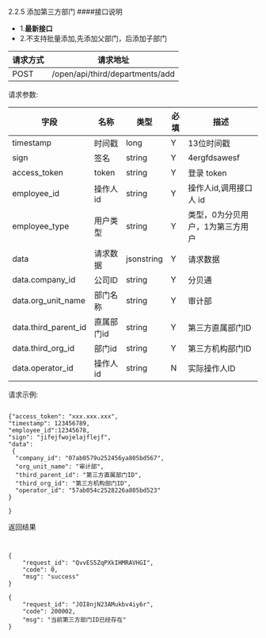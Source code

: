 2.2.5 添加第三方部门
####接口说明
- 1.**最新接口**
- 2.不支持批量添加,先添加父部门，后添加子部门


请求方式|请求地址
----|---
POST|/open/api/third/departments/add


请求参数:

字段|名称|类型|必填|描述
-----|-----|----|----|----
timestamp|时间戳 |long |Y|13位时间戳
sign|签名 |string |Y|4ergfdsawesf
access\_token|token | string |Y|登录 token
employee\_id| 操作人id|string |Y|操作人id,调用接口人 id
employee\_type| 用户类型|string|Y|类型，0为分贝用户，1为第三方用户
data |请求数据| jsonstring |Y|请求数据
data.company\_id|公司ID|string|Y|分贝通
data.org\_unit\_name|部门名称|string |Y|审计部
data.third\_parent\_id|直属部门id| string |Y|第三方直属部门ID
data.third\_org\_id|部门id| string |Y|第三方机构部门ID
data.operator_id|操作人id| string |N|实际操作人ID






 
 请求示例:
 
 ```
{"access_token": "xxx.xxx.xxx","timestamp": 123456789,"employee_id":12345678,"sign": "jifejfwojelajflejf","data": {
  "company_id": "07ab0579u252456ya805bd567",
  "org_unit_name": "审计部",
  "third_parent_id": "第三方直属部门ID",
  "third_org_id": "第三方机构部门ID",
  "operator_id": "57ab054c2528226a805bd523"
}

}
```

返回结果

```


{
    "request_id": "QvvES5ZqPXkIHMRAVHGI",
    "code": 0,
    "msg": "success"
}

{
    "request_id": "JOI8njN23AMukbv4iy6r",
    "code": 200002,
    "msg": "当前第三方部门ID已经存在"
}


```
